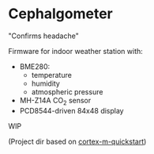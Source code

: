 # Cephalgometer

"Confirms headache"

Firmware for indoor weather station with:
- BME280:
  - temperature
  - humidity
  - atmospheric pressure
- MH-Z14A CO<sub>2</sub> sensor
- PCD8544-driven 84x48 display

WIP

(Project dir based on
[cortex-m-quickstart](https://github.com/rust-embedded/cortex-m-quickstart))
